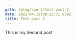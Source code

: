 ```yaml
---
path: /blog/sport/test-post-2
date: 2022-04-15T08:22:31.839Z
title: Test post 2
---
```

This is my Second post